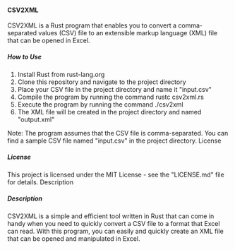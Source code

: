 #### CSV2XML

CSV2XML is a Rust program that enables you to convert a comma-separated values (CSV) file to an extensible markup language (XML) file that can be opened in Excel.

##### How to Use
1. Install Rust from rust-lang.org
2. Clone this repository and navigate to the project directory
3. Place your CSV file in the project directory and name it "input.csv"
4. Compile the program by running the command rustc csv2xml.rs
5. Execute the program by running the command ./csv2xml
6. The XML file will be created in the project directory and named "output.xml"

Note: The program assumes that the CSV file is comma-separated. You can find a sample CSV file named "input.csv" in the project directory.
License

##### License
This project is licensed under the MIT License - see the "LICENSE.md" file for details.
Description

##### Description
CSV2XML is a simple and efficient tool written in Rust that can come in handy when you need to quickly convert a CSV file to a format that Excel can read. With this program, you can easily and quickly create an XML file that can be opened and manipulated in Excel.
